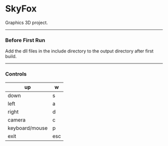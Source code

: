 # SkyFox
Graphics 3D project.

----

### Before First Run
Add the dll files in the include directory to the output directory after first build.

----

### Controls
| up             | w   |
|----------------|-----|
| down           | s   |
| left           | a   |
| right          | d   |
| camera         | c   |
| keyboard/mouse | p   |
| exit           | esc |
